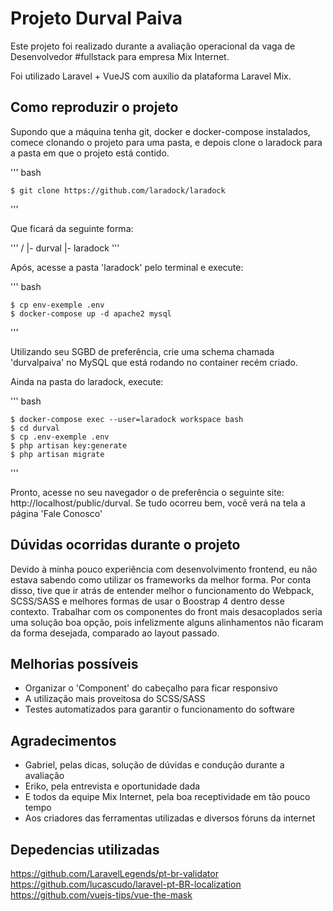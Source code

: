 # Projeto Durval Paiva

Este projeto foi realizado durante a avaliação operacional da vaga de Desenvolvedor #fullstack para empresa Mix Internet.

Foi utilizado Laravel + VueJS com auxílio da plataforma Laravel Mix.

## Como reproduzir o projeto



Supondo que a máquina tenha git, docker e docker-compose instalados, comece clonando o projeto para uma pasta, e depois clone o laradock para a pasta em que o projeto está contido.

''' bash

    $ git clone https://github.com/laradock/laradock

'''

Que ficará da seguinte forma:

'''
    /<pastadoprojeto>
        |- durval
        |- laradock
'''

Após, acesse a pasta 'laradock' pelo terminal e execute:

''' bash
    
    $ cp env-exemple .env
    $ docker-compose up -d apache2 mysql

'''

Utilizando seu SGBD de preferência, crie uma schema chamada 'durvalpaiva' no MySQL que está rodando no container recém criado.

Ainda na pasta do laradock, execute:

''' bash
    
    $ docker-compose exec --user=laradock workspace bash
    $ cd durval
    $ cp .env-exemple .env
    $ php artisan key:generate
    $ php artisan migrate

'''

Pronto, acesse no seu navegador o de preferência o seguinte site: http://localhost/public/durval. Se tudo ocorreu bem, você verá na tela a página 'Fale Conosco'


## Dúvidas ocorridas durante o projeto

Devido à minha pouco experiência com desenvolvimento frontend, eu não estava sabendo como utilizar os frameworks da melhor forma. Por conta disso, tive que ir atrás de entender melhor o funcionamento do Webpack, SCSS/SASS e melhores formas de usar o Boostrap 4 dentro desse contexto.
Trabalhar com os componentes do front mais desacoplados seria uma solução boa opção, pois infelizmente alguns alinhamentos não ficaram da forma desejada, comparado ao layout passado.

## Melhorias possíveis

* Organizar o 'Component' do cabeçalho para ficar responsivo
* A utilização mais proveitosa do SCSS/SASS
* Testes automatizados para garantir o funcionamento do software

## Agradecimentos

* Gabriel, pelas dicas, solução de dúvidas e condução durante a avaliação
* Eriko, pela entrevista e oportunidade dada
* E todos da equipe Mix Internet, pela boa receptividade em tão pouco tempo
* Aos criadores das ferramentas utilizadas e diversos fóruns da internet

## Depedencias utilizadas

https://github.com/LaravelLegends/pt-br-validator
https://github.com/lucascudo/laravel-pt-BR-localization
https://github.com/vuejs-tips/vue-the-mask
